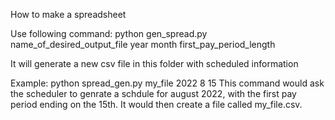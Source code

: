 How to make a spreadsheet

Use following command:
    python gen_spread.py name_of_desired_output_file year month first_pay_period_length

It will generate a new csv file in this folder with scheduled information

Example: python spread_gen.py my_file 2022 8 15
This command would ask the scheduler to genrate a schdule for august 2022, with the first pay period ending on the 15th. 
It would then create a file called my_file.csv.